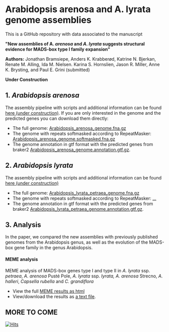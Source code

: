 # Arabidopsis arenosa and A. lyrata genome assemblies
This is a GitHub repository with data associated to the manuscript  
   
**"New assemblies of A. <i>arenosa</i> and <i>A. lyrata</i> suggests structural evidence for MADS-box type I family expansion"**

​​**Authors:** Jonathan Bramsiepe, Anders K. Krabberød, Katrine N. Bjerkan, Renate M. Alling, Ida M. Nielsen. Karina S. Hornslien, Jason R. Miller, Anne K. Brysting, and Paul E. Grini (submitted) 

**Under Construction**
## 1. <i>Arabidopsis arenosa</i> 
The assembly pipeline with scripts and additional information can be found  [here (under construction)](01_arenosa_assembly/).
If you are only interested in the genome and the predicted genes you can download them directly:
- The full genome: [Arabidopsis_arenosa_genome.fna.gz](01_arenosa_assembly/Arabidopsis_arenosa_genome.fna.gz)
- The genome with repeats softmasked according to RepeatMasker: [Arabidopsis_arenosa_genome.softmasked.fna.gz](01_arenosa_assembly/Arabidopsis_arenosa_genome.softmasked.fna.gz)
- The genome annotation in gtf format with the predicted genes from braker2 [Arabidopsis_arenosa_genome.annotation.gtf.gz](01_arenosa_assembly/Arabidopsis_arenosa_genome.annotation.gtf.gz).

## 2. <i>Arabidopsis lyrata</i> 
The assembly pipeline with scripts and additional information can be found  [here (under construction)](02_lyrata_assembly/)
- The full genome: [Arabidopsis_lyrata_petraea_genome.fna.gz](02_lyrata_assembly/Arabidopsis_lyrata_petraea_genome.fna.gz)
- The genome with repeats softmasked according to RepeatMasker: [...](02_lyrata_assembly/)
- The genome annotation in gtf format with the predicted genes from braker2 [Arabidopsis_lyrata_petraea_genome.annotation.gtf.gz](02_lyrata_assembly/Arabidopsis_lyrata_petraea_genome.annotation.gtf.gz).

## 3. Analysis
In the paper, we compared the new assemblies with previously published genomes from the Arabidopsis genus, as well as the evolution of the MADS-box gene family in the genus Arabidopsis.  

#### MEME analysis 
MEME analysis of  MADS-box genes type I and type II in <i>A. lyrata</i> ssp. <i>petraea</i>, <i>A. arenosa</i> Pusté Pole, <i>A. lyrata </i>ssp. <i>lyrata,</i> <i>A. arenosa</i> Strecno, <i>A. halleri</i>,  <i>Capsella rubella</i> and <i>C. grandiflora</i>

- View the full [MEME results as html](https://htmlpreview.github.io/?https://github.com/krabberod/html_test/blob/main/meme.html)  
- View/download the results as [a text file](03_analysis/06_MADS_MEME/meme_results.txt). 

**MORE TO COME**
----
[![Hits](https://hits.seeyoufarm.com/api/count/incr/badge.svg?url=https%3A%2F%2Fgithub.com%2FPaulGrini%2FArabidopsis_assemblies&count_bg=%2379C83D&title_bg=%23555555&icon=&icon_color=%23E7E7E7&title=hits&edge_flat=false)](https://hits.seeyoufarm.com)